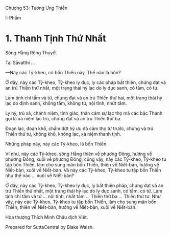  

Chương 53: Tương Ưng Thiền

I: Phẩm

# 1\. Thanh Tịnh Thứ Nhất

Sông Hằng Rộng Thuyết

Tại Sāvatthi …

—Này các Tỷ-kheo, có bốn Thiền này. Thế nào là bốn?

Ở đây, này các Tỷ-kheo, Tỷ-kheo ly dục, ly các pháp bất thiện, chứng đạt và an trú Thiền thứ nhất, một trạng thái hỷ lạc do ly dục sanh, có tầm, có tứ.

Làm tịnh chỉ tầm và tứ, chứng đạt và an trú Thiền thứ hai, một trạng thái hỷ lạc do định sanh, không tầm, không tứ, nội tĩnh, nhứt tâm.

Ly hỷ, trú xả, chánh niệm, tỉnh giác, thân cảm sự lạc thọ mà các bậc Thánh gọi là xả niệm lạc trú, chứng đạt và an trú Thiền thứ ba.

Ðoạn lạc, đoạn khổ, chấm dứt hỷ ưu đã cảm thọ từ trước, chứng và trú Thiền thứ tư, không khổ, không lạc, xả niệm thanh tịnh.

Những pháp này, này các Tỷ-kheo, là bốn Thiền.

Ví như, này các Tỷ-kheo, sông Hằng thiên về phương Ðông, hướng về phương Ðông, xuôi về phương Ðông; cũng vậy, này các Tỷ-kheo, Tỷ-kheo tu tập bốn Thiền, làm cho sung mãn bốn Thiền, thiên về Niết-bàn, hướng về Niết-bàn, xuôi về Niết-bàn. Và này các Tỷ-kheo, Tỷ-kheo tu tập bốn Thiền như thế nào … xuôi về Niết-bàn?

Ở đây, này các Tỷ-kheo, Tỷ-kheo ly dục, ly bất thiện pháp, chứng đạt và an trú Thiền thứ nhất, một trạng thái hỷ lạc do ly dục sanh, có tầm, có tứ. Làm tịnh chỉ tầm và tứ … nội tĩnh, nhất tâm … Thiền thứ ba … Thiền thứ tư. Như vậy, này các Tỷ-kheo, Tỷ-kheo tu tập bốn Thiền, làm cho sung mãn bốn Thiền, thiên về Niết-bàn, hướng về Niết-bàn, xuôi về Niết-bàn.

Hòa thượng Thích Minh Châu dịch Việt.

Prepared for SuttaCentral by Blake Walsh.